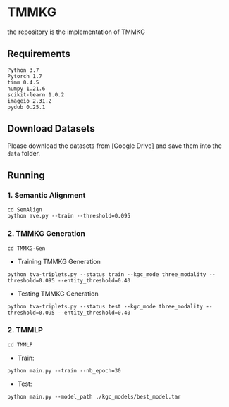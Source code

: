 # TMMKG
the repository is the implementation of TMMKG
## Requirements
```
Python 3.7
Pytorch 1.7
timm 0.4.5
numpy 1.21.6
scikit-learn 1.0.2
imageio 2.31.2
pydub 0.25.1
```
## Download Datasets
Please download the datasets from [Google Drive] and save them into the `data` folder.
## Running
### 1. Semantic Alignment
```
cd SemAlign
python ave.py --train --threshold=0.095
```
### 2. TMMKG Generation
```
cd TMMKG-Gen
```
* Training TMMKG Generation
```
python tva-triplets.py --status train --kgc_mode three_modality --threshold=0.095 --entity_threshold=0.40
```
* Testing TMMKG Generation
```
python tva-triplets.py --status test --kgc_mode three_modality --threshold=0.095 --entity_threshold=0.40
```
### 2. TMMLP
```
cd TMMLP
```
* Train:
```
python main.py --train --nb_epoch=30
```
* Test:
```
python main.py --model_path ./kgc_models/best_model.tar
```
